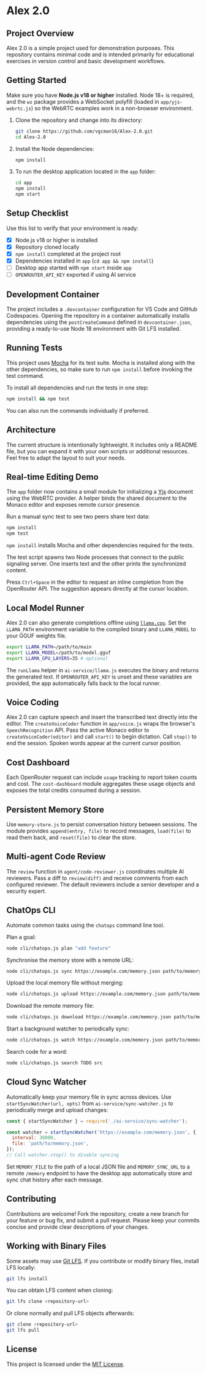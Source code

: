 # Alex 2.0

## Project Overview

Alex 2.0 is a simple project used for demonstration purposes. This repository contains minimal code and is intended primarily for educational exercises in version control and basic development workflows.

## Getting Started

Make sure you have **Node.js v18 or higher** installed. Node 18+ is required,
and the `ws` package provides a WebSocket polyfill (loaded in
`app/yjs-webrtc.js`) so the WebRTC examples work in a non-browser environment.

1. Clone the repository and change into its directory:
   ```bash
   git clone https://github.com/vgcman16/Alex-2.0.git
   cd Alex-2.0
   ```
2. Install the Node dependencies:

   ```bash
   npm install
   ```

3. To run the desktop application located in the `app` folder:
   ```bash
   cd app
   npm install
   npm start
   ```

## Setup Checklist

Use this list to verify that your environment is ready:

- [x] Node.js v18 or higher is installed
- [x] Repository cloned locally
- [x] `npm install` completed at the project root
- [x] Dependencies installed in `app` (`cd app && npm install`)
- [ ] Desktop app started with `npm start` inside `app`
- [ ] `OPENROUTER_API_KEY` exported if using AI service

## Development Container

The project includes a `.devcontainer` configuration for VS Code and GitHub Codespaces.
Opening the repository in a container automatically installs dependencies using
the `postCreateCommand` defined in `devcontainer.json`, providing a ready-to-use
Node 18 environment with Git LFS installed.

## Running Tests

This project uses [Mocha](https://mochajs.org/) for its test suite. Mocha is
installed along with the other dependencies, so make sure to run `npm install`
before invoking the test command.

To install all dependencies and run the tests in one step:

```bash
npm install && npm test
```

You can also run the commands individually if preferred.

## Architecture

The current structure is intentionally lightweight. It includes only a README file, but you can expand it with your own scripts or additional resources. Feel free to adapt the layout to suit your needs.

## Real-time Editing Demo

The `app` folder now contains a small module for initializing a [Yjs](https://yjs.dev/) document using the WebRTC provider. A helper binds the shared document to the Monaco editor and exposes remote cursor presence.

Run a manual sync test to see two peers share text data:

```bash
npm install
npm test
```

`npm install` installs Mocha and other dependencies required for the tests.

The test script spawns two Node processes that connect to the public signaling server. One inserts text and the other prints the synchronized content.

Press `Ctrl+Space` in the editor to request an inline completion from the OpenRouter API. The suggestion appears directly at the cursor location.

## Local Model Runner

Alex 2.0 can also generate completions offline using [`llama.cpp`](https://github.com/ggerganov/llama.cpp). Set the `LLAMA_PATH` environment variable to the compiled binary and `LLAMA_MODEL` to your GGUF weights file.

```bash
export LLAMA_PATH=/path/to/main
export LLAMA_MODEL=/path/to/model.gguf
export LLAMA_GPU_LAYERS=35 # optional
```

The `runLlama` helper in `ai-service/llama.js` executes the binary and returns the generated text.
If `OPENROUTER_API_KEY` is unset and these variables are provided, the app automatically falls back to the local runner.

## Voice Coding

Alex 2.0 can capture speech and insert the transcribed text directly into the editor.
The `createVoiceCoder` function in `app/voice.js` wraps the browser's
`SpeechRecognition` API. Pass the active Monaco editor to
`createVoiceCoder(editor)` and call `start()` to begin dictation. Call `stop()`
to end the session. Spoken words appear at the current cursor position.

## Cost Dashboard

Each OpenRouter request can include `usage` tracking to report token counts and cost.
The `cost-dashboard` module aggregates these usage objects and exposes the total
credits consumed during a session.

## Persistent Memory Store

Use `memory-store.js` to persist conversation history between sessions. The
module provides `append(entry, file)` to record messages, `load(file)` to read
them back, and `reset(file)` to clear the store.

## Multi-agent Code Review

The `review` function in `agent/code-reviewer.js` coordinates multiple AI
reviewers. Pass a diff to `review(diff)` and receive comments from each
configured reviewer. The default reviewers include a senior developer and a
security expert.

## ChatOps CLI

Automate common tasks using the `chatops` command line tool.

Plan a goal:

```bash
node cli/chatops.js plan "add feature"
```

Synchronise the memory store with a remote URL:

```bash
node cli/chatops.js sync https://example.com/memory.json path/to/memory.json
```

Upload the local memory file without merging:

```bash
node cli/chatops.js upload https://example.com/memory.json path/to/memory.json
```

Download the remote memory file:

```bash
node cli/chatops.js download https://example.com/memory.json path/to/memory.json
```

Start a background watcher to periodically sync:

```bash
node cli/chatops.js watch https://example.com/memory.json path/to/memory.json
```

Search code for a word:

```bash
node cli/chatops.js search TODO src
```

## Cloud Sync Watcher

Automatically keep your memory file in sync across devices. Use
`startSyncWatcher(url, opts)` from `ai-service/sync-watcher.js` to periodically
merge and upload changes:

```javascript
const { startSyncWatcher } = require('./ai-service/sync-watcher');

const watcher = startSyncWatcher('https://example.com/memory.json', {
  interval: 30000,
  file: 'path/to/memory.json',
});
// Call watcher.stop() to disable syncing
```

Set `MEMORY_FILE` to the path of a local JSON file and `MEMORY_SYNC_URL` to a
remote `/memory` endpoint to have the desktop app automatically store and sync
chat history after each message.

## Contributing

Contributions are welcome! Fork the repository, create a new branch for your feature or bug fix, and submit a pull request. Please keep your commits concise and provide clear descriptions of your changes.

## Working with Binary Files

Some assets may use [Git LFS](https://git-lfs.com/). If you contribute or modify binary files, install LFS locally:

```bash
git lfs install
```

You can obtain LFS content when cloning:

```bash
git lfs clone <repository-url>
```

Or clone normally and pull LFS objects afterwards:

```bash
git clone <repository-url>
git lfs pull
```

## License

This project is licensed under the [MIT License](LICENSE).
